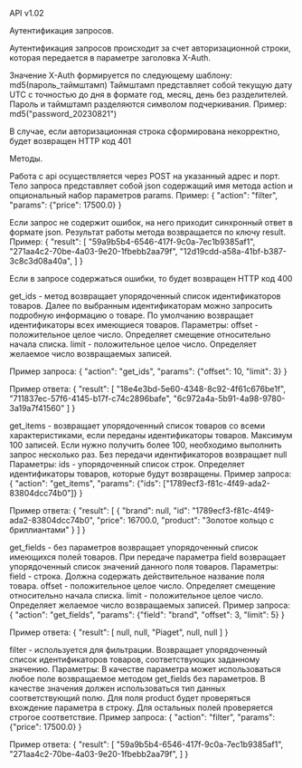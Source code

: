 API v1.02

Аутентификация запросов.

Аутентификация запросов происходит за счет авторизационной строки, которая передается в параметре заголовка X-Auth.

Значение X-Auth формируется по следующему шаблону:
md5(пароль_таймштамп)
Таймштамп представляет собой текущую дату UTC с точностью до дня в формате год, месяц, день без разделителей.
Пароль и таймштамп разделяются символом подчеркивания.
Пример:
md5("password_20230821")

В случае, если авторизационная строка сформирована некорректно, будет возвращен HTTP код 401

Методы.

Работа с api осуществляется через POST на указанный адрес и порт. Тело запроса представляет собой json содержащий имя метода action и опциональный набор параметров params.
Пример:
{
"action": "filter",
"params": {"price": 17500.0}
}

Если запрос не содержит ошибок, на него приходит синхронный ответ в формате json. Результат работы метода возвращается по ключу result.
Пример:
{
"result": [
"59a9b5b4-6546-417f-9c0a-7ec1b9385af1",
"271aa4c2-70be-4a03-9e20-1fbebb2aa79f",
"12d19cdd-a58a-41bf-b387-3c8c3d08a40a",
]
}

Если в запросе содержаться ошибки, то будет возвращен HTTP код 400

get_ids - метод возвращает упорядоченный список идентификаторов товаров. Далее по выбранным идентификаторам можно запросить подробную информацию о товаре. По умолчанию возвращает идентификаторы всех имеющиеся товаров.
Параметры:
offset - положительное целое число. Определяет смещение относительно начала списка.
limit - положительное целое число. Определяет желаемое число возвращаемых записей.

Пример запроса:
{
"action": "get_ids",
"params": {"offset": 10, "limit": 3}
}

Пример ответа:
{
"result": [
"18e4e3bd-5e60-4348-8c92-4f61c676be1f",
"711837ec-57f6-4145-b17f-c74c2896bafe",
"6c972a4a-5b91-4a98-9780-3a19a7f41560"
]
}


get_items - возвращает упорядоченный список товаров со всеми характеристиками, если переданы идентификаторы товаров. Максимум 100 записей. Если нужно получить более 100, необходимо выполнить запрос несколько раз. Без передачи идентификаторов возвращает null
Параметры:
ids - упорядоченный список строк. Определяет идентификаторы товаров, которые будут возвращены.
Пример запроса:
{
"action": "get_items",
"params": {"ids": ["1789ecf3-f81c-4f49-ada2-83804dcc74b0"]}
}

Пример ответа:
{
"result": [
{
"brand": null,
"id": "1789ecf3-f81c-4f49-ada2-83804dcc74b0",
"price": 16700.0,
"product": "Золотое кольцо с бриллиантами"
}
]
}



get_fields - без параметров возвращает упорядоченный список имеющихся полей товаров. При передаче параметра field возвращает упорядоченный список значений данного поля товаров.
Параметры:
field - строка. Должна содержать действительное название поля товара.
offset - положительное целое число. Определяет смещение относительно начала списка.
limit - положительное целое число. Определяет желаемое число возвращаемых записей.
Пример запроса:
{
"action": "get_fields",
"params": {"field": "brand", "offset": 3, "limit": 5}
}

Пример ответа:
{
"result": [
null,
null,
"Piaget",
null,
null
]
}

filter - используется для фильтрации. Возвращает упорядоченный список идентификаторов товаров, соответствующих заданному значению.
Параметры:
В качестве параметра может использоваться любое поле возвращаемое методом get_fields без параметров. В качестве значения должен использоваться тип данных соответствующий полю. Для поля product будет проверяться вхождение параметра в строку. Для остальных полей проверяется строгое соответствие.
Пример запроса:
{
"action": "filter",
"params": {"price": 17500.0}
}

Пример ответа:
{
"result": [
"59a9b5b4-6546-417f-9c0a-7ec1b9385af1",
"271aa4c2-70be-4a03-9e20-1fbebb2aa79f",
]
}
